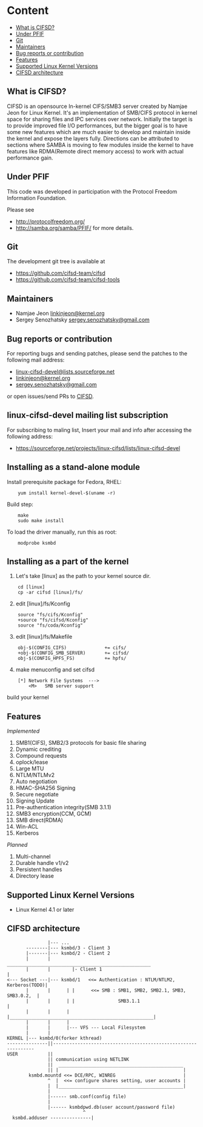 
# Content

- [What is CIFSD?](#what-is-cifsd)
- [Under PFIF](#under-pfif)
- [Git](#git)
- [Maintainers](#maintainers)
- [Bug reports or contribution](#Bug-reports-or-contribution)
- [Features](#features)
- [Supported Linux Kernel Versions](#supported-linux-kernel-versions)
- [CIFSD architecture](#cifsd-architecture)


## What is CIFSD?

CIFSD is an opensource In-kernel CIFS/SMB3 server created by Namjae Jeon for Linux Kernel. It's an implementation of SMB/CIFS protocol in kernel space for sharing files and IPC services over network. Initially the target is to provide improved file I/O performances, but the bigger goal is to have some new features which are much easier to develop and maintain inside the kernel and expose the layers fully. Directions can be attributed to sections where SAMBA is moving to few modules inside the kernel to have features like RDMA(Remote direct memory access) to work with actual performance gain.


## Under PFIF

This code was developed in participation with the Protocol Freedom Information Foundation.

Please see
* http://protocolfreedom.org/
* http://samba.org/samba/PFIF/
for more details.


## Git

The development git tree is available at
* https://github.com/cifsd-team/cifsd
* https://github.com/cifsd-team/cifsd-tools


## Maintainers

* Namjae Jeon <linkinjeon@kernel.org>
* Sergey Senozhatsky <sergey.senozhatsky@gmail.com>


## Bug reports or contribution

For reporting bugs and sending patches, please send the patches to the following mail address:

* linux-cifsd-devel@lists.sourceforge.net
* linkinjeon@kernel.org
* sergey.senozhatsky@gmail.com

or open issues/send PRs to [CIFSD](https://github.com/cifsd-team/cifsd).

## linux-cifsd-devel mailing list subscription

For subscribing to maling list, Insert your mail and info after accessing the following address:

* https://sourceforge.net/projects/linux-cifsd/lists/linux-cifsd-devel

## Installing as a stand-alone module

Install prerequisite package for Fedora, RHEL:
```
	yum install kernel-devel-$(uname -r)
```

Build step:
```
	make
	sudo make install
```

To load the driver manually, run this as root:
```
	modprobe ksmbd
```


## Installing as a part of the kernel

1. Let's take [linux] as the path to your kernel source dir.
```
	cd [linux]
	cp -ar cifsd [linux]/fs/
```

2. edit [linux]/fs/Kconfig
```
	source "fs/cifs/Kconfig"
	+source "fs/cifsd/Kconfig"
	source "fs/coda/Kconfig"
```

3. edit [linux]/fs/Makefile
```
	obj-$(CONFIG_CIFS)              += cifs/
	+obj-$(CONFIG_SMB_SERVER)       += cifsd/
	obj-$(CONFIG_HPFS_FS)           += hpfs/
```
4. make menuconfig and set cifsd
```
	[*] Network File Systems  --->
		<M>   SMB server support
```

build your kernel


## Features

*Implemented*
1. SMB1(CIFS), SMB2/3 protocols for basic file sharing
2. Dynamic crediting
3. Compound requests
4. oplock/lease
5. Large MTU
6. NTLM/NTLMv2
7. Auto negotiation
8. HMAC-SHA256 Signing
9. Secure negotiate
10. Signing Update
11. Pre-authentication integrity(SMB 3.1.1)
12. SMB3 encryption(CCM, GCM)
13. SMB direct(RDMA)
14. Win-ACL
15. Kerberos

*Planned*
1. Multi-channel
2. Durable handle v1/v2
3. Persistent handles
4. Directory lease


## Supported Linux Kernel Versions

* Linux Kernel 4.1 or later


## CIFSD architecture

```
               |--- ...
       --------|--- ksmbd/3 - Client 3
       |-------|--- ksmbd/2 - Client 2
       |       |         _____________________________________________________
       |       |        |- Client 1                                           |
<--- Socket ---|--- ksmbd/1   <<= Authentication : NTLM/NTLM2, Kerberos(TODO)|
       |       |      | |      <<= SMB : SMB1, SMB2, SMB2.1, SMB3, SMB3.0.2,  |
       |       |      | |                SMB3.1.1                             |
       |       |      | |_____________________________________________________|
       |       |      |
       |       |      |--- VFS --- Local Filesystem
       |       |
KERNEL |--- ksmbd/0(forker kthread)
---------------||---------------------------------------------------------------
USER           ||
               || communication using NETLINK
               ||  ______________________________________________
               || |                                              |
        ksmbd.mountd <<= DCE/RPC, WINREG                         |
               ^  |  <<= configure shares setting, user accounts |
               |  |______________________________________________|
               |
               |------ smb.conf(config file)
               |
               |------ ksmbdpwd.db(user account/password file)
                            ^
  ksmbd.adduser ---------------|

```
